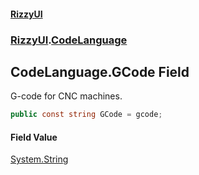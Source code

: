 #### [RizzyUI](index 'index')
### [RizzyUI](RizzyUI 'RizzyUI').[CodeLanguage](RizzyUI.CodeLanguage 'RizzyUI.CodeLanguage')

## CodeLanguage.GCode Field

G-code for CNC machines.

```csharp
public const string GCode = gcode;
```

#### Field Value
[System.String](https://docs.microsoft.com/en-us/dotnet/api/System.String 'System.String')